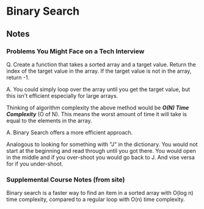 # Binary Search

## Notes

### Problems You Might Face on a Tech Interview

Q. Create a function that takes a sorted array and a target value. Return the index of the target value in the array. If the target value is not in the array, return -1.

A. You could simply loop over the array until you get the target value, but this isn't efficient especially for large arrays.

Thinking of algorithm complexity the above method would be **_O(N) Time Complexity_** (O of N). This means the worst amount of time it will take is equal to the elements in the array.

A. Binary Search offers a more efficient approach.

Analogous to looking for something with "J" in the dictionary. You would not start at the beginning and read through until you got there. You would open in the middle and if you over-shoot you would go back to J. And vise versa for if you under-shoot.

### Supplemental Course Notes (from site)

Binary search is a faster way to find an item in a sorted array with O(log n) time complexity, compared to a regular loop with O(n) time complexity.
